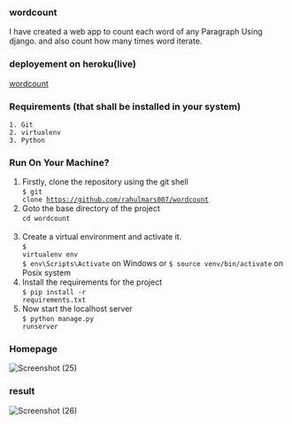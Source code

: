 ### wordcount
  I have created a web app to count each word of any Paragraph Using django. and also count how many times word iterate.
  
 ###  deployement on heroku(live) 
   [wordcount](https://glacial-spire-74665.herokuapp.com/)
  
  ### Requirements (that shall be installed in your system)
    1. Git 
    2. virtualenv
    3. Python

### Run On Your Machine?

  1. Firstly, clone the repository using the git shell <br>
  <code>$ git clone https://github.com/rahulmars007/wordcount</code> <br>
  2. Goto the base directory of the project <br>
  <code>cd wordcount </code> <br>
  3. Create a virtual environment and activate it. <br>
  <code>$ virtualenv env</code> <br>
  <code>$ env\Scripts\Activate</code> on Windows or <code>$ source venv/bin/activate</code> on Posix system <br>
  4. Install the requirements for the project <br>
  <code>$ pip install -r requirements.txt</code>  <br>
  5. Now start the localhost server<br>
  <code>$ python manage.py runserver</code> <br>
  
 ### Homepage
 
  ![Screenshot (25)](https://user-images.githubusercontent.com/61510754/125200936-aebe3f80-e28a-11eb-8c6e-8a8f0c27d0dd.png)
  
 ### result
 
 ![Screenshot (26)](https://user-images.githubusercontent.com/61510754/125200989-e62cec00-e28a-11eb-98fd-816d834bdde9.png)

 
